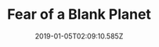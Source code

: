 ---
title: Fear of a Blank Planet
artist: Porcupine Tree
date: 2019-01-05T02:09:10.585Z
cover: /upload/fear_of_a_blank_planet.jpg
styles:
  - Progressive Rock
links:
  spotify: ""
  youtube: https://music.youtube.com/playlist?list=PLFAeUG_MperAur5UVpbwIuwAqjmaxShHG
  applemusic: https://itunes.apple.com/us/album/fear-of-a-blank-planet-live/992119577?i=992119579&uo=4
  soundcloud: ""
  bandcamp: ""
  googleplay: https://play.google.com/music/m/Tpsjmaykiebookcqysny2wh3t6u?signup_if_needed=1
  deezer: https://www.deezer.com/fr/album/80222
---